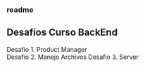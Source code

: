 ### readme
## Desafios Curso BackEnd

Desafio 1. Product Manager  
Desafio 2. Manejo Archivos
Desafio 3. Server
